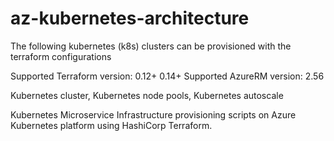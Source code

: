# az-kubernetes-architecture
The following kubernetes (k8s) clusters can be provisioned with the terraform configurations 

Supported Terraform version: 0.12+ 
                             0.14+
 Supported AzureRM  version: 2.56                              

Kubernetes cluster, 
Kubernetes node pools, 
Kubernetes autoscale 

Kubernetes Microservice Infrastructure provisioning scripts on Azure Kubernetes platform using HashiCorp Terraform. 
